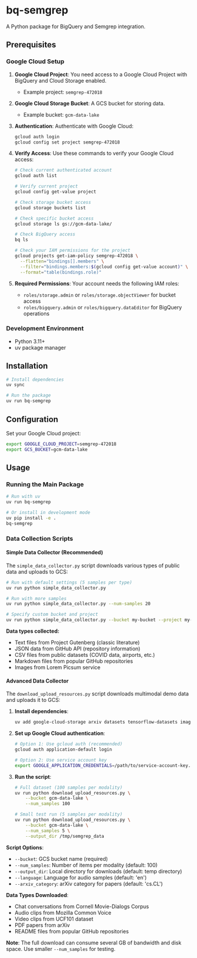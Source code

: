# bq-semgrep

A Python package for BigQuery and Semgrep integration.

## Prerequisites

### Google Cloud Setup

1. **Google Cloud Project**: You need access to a Google Cloud Project with BigQuery and Cloud Storage enabled.
   - Example project: `semgrep-472018`

2. **Google Cloud Storage Bucket**: A GCS bucket for storing data.
   - Example bucket: `gcm-data-lake`

3. **Authentication**: Authenticate with Google Cloud:
   ```bash
   gcloud auth login
   gcloud config set project semgrep-472018
   ```

4. **Verify Access**: Use these commands to verify your Google Cloud access:
   ```bash
   # Check current authenticated account
   gcloud auth list

   # Verify current project
   gcloud config get-value project

   # Check storage bucket access
   gcloud storage buckets list

   # Check specific bucket access
   gcloud storage ls gs://gcm-data-lake/

   # Check BigQuery access
   bq ls

   # Check your IAM permissions for the project
   gcloud projects get-iam-policy semgrep-472018 \
     --flatten="bindings[].members" \
     --filter="bindings.members:$(gcloud config get-value account)" \
     --format="table(bindings.role)"
   ```

5. **Required Permissions**: Your account needs the following IAM roles:
   - `roles/storage.admin` or `roles/storage.objectViewer` for bucket access
   - `roles/bigquery.admin` or `roles/bigquery.dataEditor` for BigQuery operations

### Development Environment

- Python 3.11+
- uv package manager

## Installation

```bash
# Install dependencies
uv sync

# Run the package
uv run bq-semgrep
```

## Configuration

Set your Google Cloud project:
```bash
export GOOGLE_CLOUD_PROJECT=semgrep-472018
export GCS_BUCKET=gcm-data-lake
```

## Usage

### Running the Main Package

```bash
# Run with uv
uv run bq-semgrep

# Or install in development mode
uv pip install -e .
bq-semgrep
```

### Data Collection Scripts

#### Simple Data Collector (Recommended)

The `simple_data_collector.py` script downloads various types of public data and uploads to GCS:

```bash
# Run with default settings (5 samples per type)
uv run python simple_data_collector.py

# Run with more samples
uv run python simple_data_collector.py --num-samples 20

# Specify custom bucket and project
uv run python simple_data_collector.py --bucket my-bucket --project my-project
```

**Data types collected:**
- Text files from Project Gutenberg (classic literature)
- JSON data from GitHub API (repository information)
- CSV files from public datasets (COVID data, airports, etc.)
- Markdown files from popular GitHub repositories
- Images from Lorem Picsum service

#### Advanced Data Collector

The `download_upload_resources.py` script downloads multimodal demo data and uploads it to GCS:

1. **Install dependencies**:
   ```bash
   uv add google-cloud-storage arxiv datasets tensorflow-datasets imageio imageio-ffmpeg
   ```

2. **Set up Google Cloud authentication**:
   ```bash
   # Option 1: Use gcloud auth (recommended)
   gcloud auth application-default login

   # Option 2: Use service account key
   export GOOGLE_APPLICATION_CREDENTIALS=/path/to/service-account-key.json
   ```

3. **Run the script**:
   ```bash
   # Full dataset (100 samples per modality)
   uv run python download_upload_resources.py \
       --bucket gcm-data-lake \
       --num_samples 100

   # Small test run (5 samples per modality)
   uv run python download_upload_resources.py \
       --bucket gcm-data-lake \
       --num_samples 5 \
       --output_dir /tmp/semgrep_data
   ```

**Script Options**:
- `--bucket`: GCS bucket name (required)
- `--num_samples`: Number of items per modality (default: 100)
- `--output_dir`: Local directory for downloads (default: temp directory)
- `--language`: Language for audio samples (default: 'en')
- `--arxiv_category`: arXiv category for papers (default: 'cs.CL')

**Data Types Downloaded**:
- Chat conversations from Cornell Movie-Dialogs Corpus
- Audio clips from Mozilla Common Voice
- Video clips from UCF101 dataset
- PDF papers from arXiv
- README files from popular GitHub repositories

**Note**: The full download can consume several GB of bandwidth and disk space. Use smaller `--num_samples` for testing.
